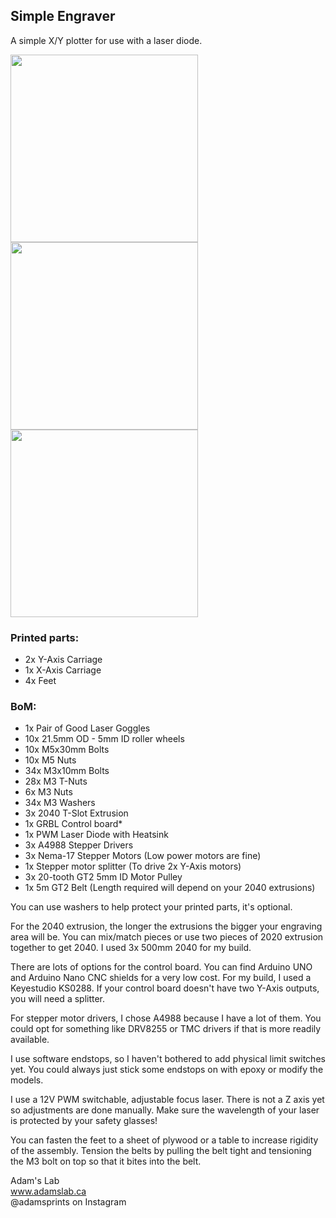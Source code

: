 ## Simple Engraver

A simple X/Y plotter for use with a laser diode.

<img src="https://user-images.githubusercontent.com/45019189/88856522-07f0a880-d1cb-11ea-8b37-6dba98c19da6.jpg" height="300">
<img src="https://user-images.githubusercontent.com/45019189/88856968-d2988a80-d1cb-11ea-8baa-74b1b8c8df84.jpg" height="300">
<img src="https://user-images.githubusercontent.com/45019189/88859044-5e5fe600-d1cf-11ea-9cb4-e3b57fb75890.gif" height="300">




### Printed parts:

* 2x Y-Axis Carriage
* 1x X-Axis Carriage
* 4x Feet



### BoM:

* 1x Pair of Good Laser Goggles
* 10x 21.5mm OD - 5mm ID roller wheels
* 10x M5x30mm Bolts
* 10x M5 Nuts
* 34x M3x10mm Bolts
* 28x M3 T-Nuts
* 6x M3 Nuts
* 34x M3 Washers
* 3x 2040 T-Slot Extrusion
* 1x GRBL Control board*
* 1x PWM Laser Diode with Heatsink
* 3x A4988 Stepper Drivers
* 3x Nema-17 Stepper Motors (Low power motors are fine)
* 1x Stepper motor splitter (To drive 2x Y-Axis motors)
* 3x 20-tooth GT2 5mm ID Motor Pulley
* 1x 5m GT2 Belt (Length required will depend on your 2040 extrusions)


You can use washers to help protect your printed parts, it's optional. 

For the 2040 extrusion, the longer the extrusions the bigger your engraving area will be. 
You can mix/match pieces or use two pieces of 2020 extrusion together to get 2040. I used 3x 500mm 2040 for my build.


There are lots of options for the control board. You can find Arduino UNO and Arduino Nano CNC shields for a very low cost. 
For my build, I used a Keyestudio KS0288. If your control board doesn't have two Y-Axis outputs, you will need a splitter.


For stepper motor drivers, I chose A4988 because I have a lot of them.
You could opt for something like DRV8255 or TMC drivers if that is more readily available.


I use software endstops, so I haven't bothered to add physical limit switches yet. 
You could always just stick some endstops on with epoxy or modify the models.


I use a 12V PWM switchable, adjustable focus laser. There is not a Z axis yet so adjustments are done manually.
Make sure the wavelength of your laser is protected by your safety glasses!


You can fasten the feet to a sheet of plywood or a table to increase rigidity of the assembly. 
Tension the belts by pulling the belt tight and tensioning the M3 bolt on top so that it bites into the belt.


Adam's Lab<br>
www.adamslab.ca<br>
@adamsprints on Instagram
